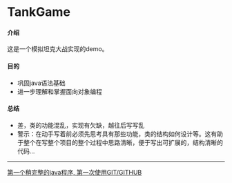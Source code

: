 # TankGame
#### 介绍
这是一个模拟坦克大战实现的demo。
#### 目的 
* 巩固java语法基础
* 进一步理解和掌握面向对象编程
#### 总结
* 差，类的功能混乱，实现有欠缺，越往后写写乱
* 警示：在动手写着前必须先思考具有那些功能，类的结构如何设计等。这有助于整个在写整个项目的整个过程中思路清晰，便于写出可扩展的，结构清晰的代码...  
***  
<u>第一个稍完整的java程序, 第一次使用GIT/GITHUB</u>
